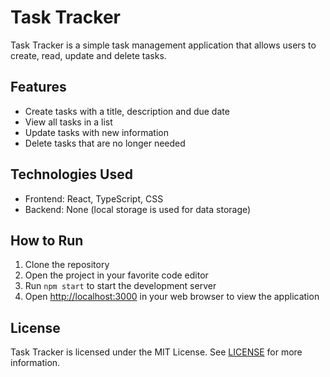 # Task Tracker

Task Tracker is a simple task management application that allows users to create, read, update and delete tasks.

## Features

- Create tasks with a title, description and due date
- View all tasks in a list
- Update tasks with new information
- Delete tasks that are no longer needed

## Technologies Used

- Frontend: React, TypeScript, CSS
- Backend: None (local storage is used for data storage)

## How to Run

1. Clone the repository
2. Open the project in your favorite code editor
3. Run `npm start` to start the development server
4. Open [http://localhost:3000](http://localhost:3000) in your web browser to view the application

## License

Task Tracker is licensed under the MIT License. See [LICENSE](LICENSE) for more information.
